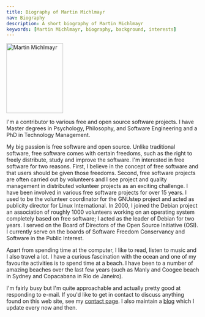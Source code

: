```yaml
---
title: Biography of Martin Michlmayr
nav: Biography
description: A short biography of Martin Michlmayr
keywords: [Martin Michlmayr, biography, background, interests]
---
```


<div class="right">
<img src = "../images/r_debconf4_tbm1.jpg" class="border" alt="Martin Michlmayr" width="148" height="182" />
</div>

I'm a contributor to various free and open source software projects.
I have Master degrees in Psychology, Philosophy, and Software
Engineering and a PhD in Technology Management.

My big passion is free software and open source.  Unlike traditional
software, free software comes with certain freedoms, such as the right to
freely distribute, study and improve the software.  I'm interested in free
software for two reasons.  First, I believe in the concept of free software
and that users should be given those freedoms.  Second, free software
projects are often carried out by volunteers and I see project and quality
management in distributed volunteer projects as an exciting challenge.  I
have been involved in various free software projects for over 15 years.  I
used to be the volunteer coordinator for the GNUstep project and acted as
publicity director for Linux International.  In 2000, I joined the Debian
project an association of roughly 1000 volunteers working on an operating
system completely based on free software; I acted as the leader of Debian
for two years.  I served on the Board of Directors of the Open Source
Initiative (OSI).  I currently serve on the boards of Software Freedom
Conservancy and Software in the Public Interest.

Apart from spending time at the computer, I like to read, listen to music
and I also travel a lot.  I have a curious fascination with the ocean and
one of my favourite activities is to spend time at a beach.  I have been to
a number of amazing beaches over the last few years (such as Manly and
Coogee beach in Sydney and Copacabana in Rio de Janeiro).

I'm fairly busy but I'm quite approachable and actually pretty good at
responding to e-mail.  If you'd like to get in contact to discuss anything
found on this web site, see my [contact page](../contact/).  I also maintain
a [blog](../blog/) which I update every now and then.

